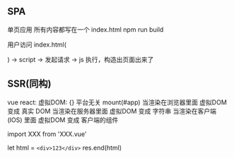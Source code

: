 ## SPA

单页应用
所有内容都写在一个 index.html
npm run build

用户访问 index.html(<div id="root"></div>) -> script -> 发起请求 -> js 执行，构造出页面出来了

## SSR(同构)

vue react:
虚拟DOM: {}
平台无关
mount(#app) 当渲染在浏览器里面 虚拟DOM 变成 真实 DOM
当渲染在服务器里面 虚拟DOM 变成 字符串
当渲染在客户端 (IOS) 里面 虚拟DOM 变成 客户端的组件

<template>
  <div>123</div>
</template>

import XXX from 'XXX.vue'

let html = `<div>123</div>`
res.end(html)